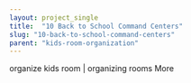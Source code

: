 ```yaml
---
layout: project_single
title:  "10 Back to School Command Centers"
slug: "10-back-to-school-command-centers"
parent: "kids-room-organization"
---
```

organize kids room | organizing rooms                                                                                                                                                                                 More